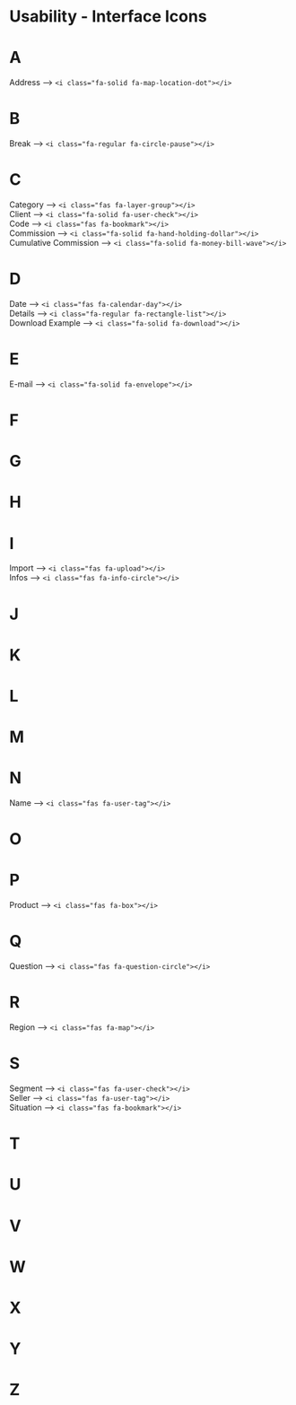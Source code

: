 # Usability - Interface Icons

# A
Address --> `<i class="fa-solid fa-map-location-dot"></i>` <br>

# B
Break --> `<i class="fa-regular fa-circle-pause"></i>` <br>

# C
Category --> `<i class="fas fa-layer-group"></i>` <br>
Client --> `<i class="fa-solid fa-user-check"></i>` <br>
Code --> `<i class="fas fa-bookmark"></i>` <br>
Commission --> `<i class="fa-solid fa-hand-holding-dollar"></i>` <br>
Cumulative Commission --> `<i class="fa-solid fa-money-bill-wave"></i>` <br>
# D
Date --> `<i class="fas fa-calendar-day"></i>` <br>
Details --> `<i class="fa-regular fa-rectangle-list"></i>` <br>
Download Example --> `<i class="fa-solid fa-download"></i>` <br>

# E
E-mail --> `<i class="fa-solid fa-envelope"></i>` <br>

# F

# G

# H

# I
Import --> `<i class="fas fa-upload"></i>` <br>
Infos --> `<i class="fas fa-info-circle"></i>` <br>

# J

# K

# L

# M

# N
Name --> `<i class="fas fa-user-tag"></i>` <br>

# O

# P
Product --> `<i class="fas fa-box"></i>` <br>

# Q
Question --> `<i class="fas fa-question-circle"></i>` <br>

# R
Region --> `<i class="fas fa-map"></i>` <br>

# S
Segment --> `<i class="fas fa-user-check"></i>` <br>
Seller --> `<i class="fas fa-user-tag"></i>` <br>
Situation --> `<i class="fas fa-bookmark"></i>` <br>

# T

# U

# V

# W

# X

# Y

# Z
